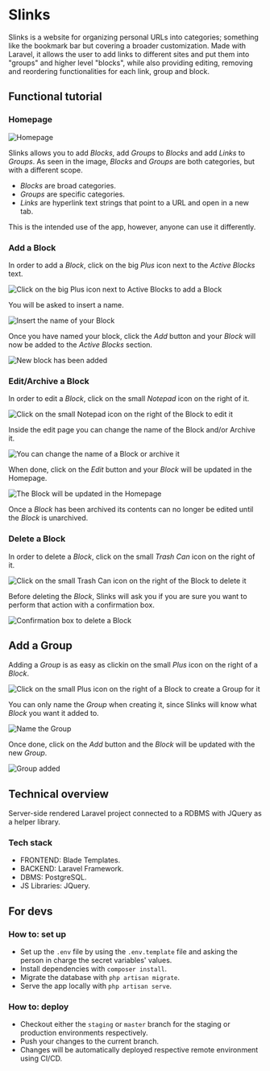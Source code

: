 # Slinks

Slinks is a website for organizing personal URLs into categories; something like the bookmark bar but covering a broader customization. Made with Laravel, it allows the user to add links to different sites and put them into "groups" and higher level "blocks", while also providing editing, removing and reordering functionalities for each link, group and block.

## Functional tutorial

### Homepage

![Homepage](/docpics/homepage.png)

Slinks allows you to add _Blocks_, add _Groups_ to _Blocks_ and add _Links_ to _Groups_. As seen in the image, _Blocks_ and _Groups_ are both categories, but with a different scope.

-   _Blocks_ are broad categories.
-   _Groups_ are specific categories.
-   _Links_ are hyperlink text strings that point to a URL and open in a new tab.

This is the intended use of the app, however, anyone can use it differently.

### Add a Block

In order to add a _Block_, click on the big _Plus_ icon next to the _Active Blocks_ text.

![Click on the big Plus icon next to Active Blocks to add a Block](/docpics/addblock.png)

You will be asked to insert a name.

![Insert the name of your Block](/docpics/addblock2.png)

Once you have named your block, click the _Add_ button and your _Block_ will now be added to the _Active Blocks_ section.

![New block has been added](/docpics/addblock3.png)

### Edit/Archive a Block

In order to edit a _Block_, click on the small _Notepad_ icon on the right of it.

![Click on the small Notepad icon on the right of the Block to edit it](/docpics/editblock.png)

Inside the edit page you can change the name of the Block and/or Archive it.

![You can change the name of a Block or archive it](/docpics/editblock2.png)

When done, click on the _Edit_ button and your _Block_ will be updated in the Homepage.

![The Block will be updated in the Homepage](/docpics/editblock3.png)

Once a _Block_ has been archived its contents can no longer be edited until the _Block_ is unarchived.

### Delete a Block

In order to delete a _Block_, click on the small _Trash Can_ icon on the right of it.

![Click on the small Trash Can icon on the right of the Block to delete it](/docpics/deleteblock.png)

Before deleting the _Block_, Slinks will ask you if you are sure you want to perform that action with a confirmation box.

![Confirmation box to delete a Block](/docpics/deleteblock2.png)

## Add a Group

Adding a _Group_ is as easy as clickin on the small _Plus_ icon on the right of a _Block_.

![Click on the small Plus icon on the right of a Block to create a Group for it](/docpics/addgroup.png)

You can only name the _Group_ when creating it, since Slinks will know what _Block_ you want it added to.

![Name the Group](/docpics/addgroup2.png)

Once done, click on the _Add_ button and the _Block_ will be updated with the new _Group_.

![Group added](/docpics/addgroup3.png)

## Technical overview

Server-side rendered Laravel project connected to a RDBMS with JQuery as a helper library.

### Tech stack

-   FRONTEND: Blade Templates.
-   BACKEND: Laravel Framework.
-   DBMS: PostgreSQL.
-   JS Libraries: JQuery.

## For devs

### How to: set up

-   Set up the `.env` file by using the `.env.template` file and asking the person in charge the secret variables' values.
-   Install dependencies with `composer install`.
-   Migrate the database with `php artisan migrate`.
-   Serve the app locally with `php artisan serve`.

### How to: deploy

-   Checkout either the `staging` or `master` branch for the staging or production environments respectively.
-   Push your changes to the current branch.
-   Changes will be automatically deployed respective remote environment using CI/CD.
